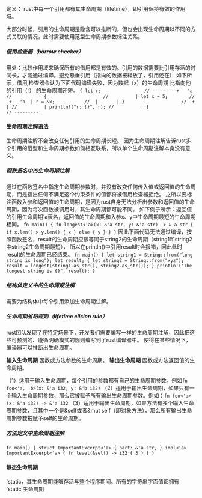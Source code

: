 定义：
rust中每一个引用都有其生命周期（lifetime），即引用保持有效的作用域。

大部分时候，引用的生命周期是隐含可以推断的，但也会出现生命周期以不同的方式关联的情况，此时需要使用范型生命周期参数标注关系。

##### 借用检查器（borrow checker）
用处：比较作用域来确保所有的借用都是有效的。引用的数据需要比引用存活的时间长，才能通过编译。避免悬垂引用（指向的数据被释放了，引用还在）
如下所示，借用j检查器会认为下面代码编译失败，因为数据（x）的生命周期 比指向他的引用（r） 的生命周期还短。
`
{
    let r;                // ---------+-- 'a
                          //          |
    {                     //          |
        let x = 5;        // -+-- 'b  |
        r = &x;           //  |       |
    }                     // -+       |
                          //          |
    println!("r: {}", r); //          |
}                         // ---------+
`

#### 生命周期注解语法
生命周期注解不会改变任何引用的生命周期长短。
因为生命周期注解告诉rust多个引用的范型和生命周期参数如何相互联系，所以单个生命周期注解本身没有意义。

##### 函数签名中的生命周期注解
通过在函数签名中指定生命周期参数时，并没有改变任何传入值或返回值的生命周期，而是指出任何不满足这个约束条件的值都将被借用检查器拒绝。
之所以要标注函数入参和返回值的生命周期，是因为rust自身无法分析出参数和返回值的生命周期，因为每次函数被调用时，其生命周期都可能不同。
如下例子所示：返回值的引用生命周期'a表名，返回值的生命周期和入参x、y中生命周期最短的生命周期相同。
`
fn main() {
    fn longest<'a>(x: &'a str, y: &'a str) -> &'a str {
        if x.len() > y.len() {
            x
        } else {
            y
        }
    }
}
`
因此下面代码无法通过编译，按照函数签名，result的生命周期应该等同于string2的生命周期（string1和string2中string2生命周期最短），
所以在println()中引用result时会报错，因此此时result的生命周期已经结束。
`
fn main() {
    let string1 = String::from("long string is long");
    let result;
    {
        let string2 = String::from("xyz");
        result = longest(string1.as_str(), string2.as_str());
    }
    println!("The longest string is {}", result);
}
`

##### 结构体定义中的生命周期注解
需要为结构体中每个引用添加生命周期注解。

##### 生命周期省略规则（lifetime elision rule）
rust团队发现了在特定场景下，开发者们需要编写一样的生命周期注解，因此把这些可预测的、遵循明确模式的规则编写到了rust编译器中。
使得在某些情况下，编译器可以推断出生命周期。

**输入生命周期**
函数或方法参数的生命周期。
**输出生命周期**
函数或方法返回值的生命周期。

（1）适用于输入生命周期，每个引用的参数都有自己的生命周期参数。例如`fn foo<'a, 'b>(x: &'a i32, y: &'b i32)`
（2）适用于输出生命周期，如果只有一个输入生命周期参数，那么它被赋予所有输出生命周期参数。例如：`fn foo<'a>(x: &'a i32) -> &'a i32`
（3）适用于输出生命周期，如果方法有多个输入生命周期参数，且其中一个是&self或者&mut self（即对象方法），那么所有输出生命周期参数被赋予self的生命周期。

##### 方法定义中生命周期注解
`
fn main() {
    struct ImportantExcerpt<'a> {
        part: &'a str,
    }
    impl<'a> ImportantExcerpt<'a> {
        fn level(&self) -> i32 {
            3
        }
    }
}
`

#### 静态生命周期
'static，其生命周期能够存活与整个程序期间。所有的字符串字面值都拥有 'static 生命周期
